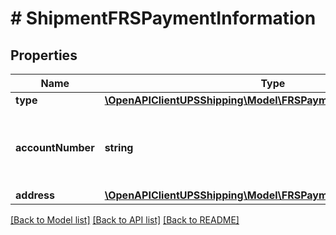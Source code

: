 # # ShipmentFRSPaymentInformation

## Properties

Name | Type | Description | Notes
------------ | ------------- | ------------- | -------------
**type** | [**\OpenAPIClientUPSShipping\Model\FRSPaymentInformationType**](FRSPaymentInformationType.md) |  |
**accountNumber** | **string** | The UPS account number.  If the Ground Freight Pricing indicator and FreightShipmentInformation/DensityEligibleIndicator is present in the request, this account number must be validated to check if it is Ground Freight Pricing Density Based Rating enabled. |
**address** | [**\OpenAPIClientUPSShipping\Model\FRSPaymentInformationAddress**](FRSPaymentInformationAddress.md) |  | [optional]

[[Back to Model list]](../../README.md#models) [[Back to API list]](../../README.md#endpoints) [[Back to README]](../../README.md)
